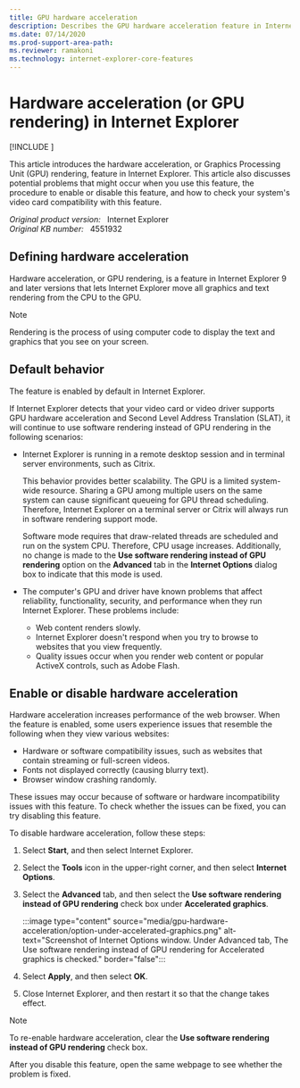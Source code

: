```yaml
---
title: GPU hardware acceleration
description: Describes the GPU hardware acceleration feature in Internet Explorer and potential problems with it.
ms.date: 07/14/2020
ms.prod-support-area-path: 
ms.reviewer: ramakoni
ms.technology: internet-explorer-core-features
---
```

# Hardware acceleration (or GPU rendering) in Internet Explorer

[!INCLUDE [](../../../includes/browsers-important.md)]

This article introduces the hardware acceleration, or Graphics Processing Unit (GPU) rendering, feature in Internet Explorer. This article also discusses potential problems that might occur when you use this feature, the procedure to enable or disable this feature, and how to check your system's video card compatibility with this feature.

_Original product version:_ &nbsp; Internet Explorer  
_Original KB number:_ &nbsp; 4551932

## Defining hardware acceleration

Hardware acceleration, or GPU rendering, is a feature in Internet Explorer 9 and later versions that lets Internet Explorer move all graphics and text rendering from the CPU to the GPU.

> [!NOTE]
> Rendering is the process of using computer code to display the text and graphics that you see on your screen.

## Default behavior

The feature is enabled by default in Internet Explorer.

If Internet Explorer detects that your video card or video driver supports GPU hardware acceleration and Second Level Address Translation (SLAT), it will continue to use software rendering instead of GPU rendering in the following scenarios:

- Internet Explorer is running in a remote desktop session and in terminal server environments, such as Citrix.

  This behavior provides better scalability. The GPU is a limited system-wide resource. Sharing a GPU among multiple users on the same system can cause significant queueing for GPU thread scheduling. Therefore, Internet Explorer on a terminal server or Citrix will always run in software rendering support mode.

  Software mode requires that draw-related threads are scheduled and run on the system CPU. Therefore, CPU usage increases. Additionally, no change is made to the **Use software rendering instead of GPU rendering** option on the **Advanced** tab in the **Internet Options** dialog box to indicate that this mode is used.

- The computer's GPU and driver have known problems that affect reliability, functionality, security, and performance when they run Internet Explorer. These problems include:

  - Web content renders slowly.
  - Internet Explorer doesn't respond when you try to browse to websites that you view frequently.
  - Quality issues occur when you render web content or popular ActiveX controls, such as Adobe Flash.

## Enable or disable hardware acceleration

Hardware acceleration increases performance of the web browser. When the feature is enabled, some users experience issues that resemble the following when they view various websites:

- Hardware or software compatibility issues, such as websites that contain streaming or full-screen videos.
- Fonts not displayed correctly (causing blurry text).
- Browser window crashing randomly.

These issues may occur because of software or hardware incompatibility issues with this feature. To check whether the issues can be fixed, you can try disabling this feature.

To disable hardware acceleration, follow these steps:

1. Select **Start**, and then select Internet Explorer.

1. Select the **Tools** icon in the upper-right corner, and then select **Internet Options**.

1. Select the **Advanced** tab, and then select the **Use software rendering instead of GPU rendering** check box under **Accelerated graphics**.

   :::image type="content" source="media/gpu-hardware-acceleration/option-under-accelerated-graphics.png" alt-text="Screenshot of Internet Options window. Under Advanced tab, The Use software rendering instead of GPU rendering for Accelerated graphics is checked." border="false":::

1. Select **Apply**, and then select **OK**.

1. Close Internet Explorer, and then restart it so that the change takes effect.

> [!NOTE]
> To re-enable hardware acceleration, clear the **Use software rendering instead of GPU rendering** check box.

After you disable this feature, open the same webpage to see whether the problem is fixed.
